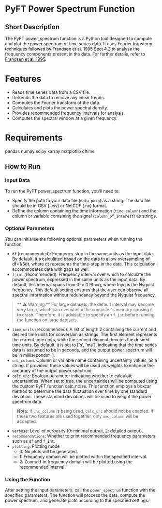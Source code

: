# PyFT Power Spectrum Function

## Short Description
The PyFT power_spectrum function is a Python tool designed to compute and plot the power spectrum of time series data. It uses Fourier transform techniques followed by Frandsen et al. 1995 Sect 4.2 to analyse the frequency components present in the data. For further details, refer to [Frandsen et al. 1995](https://ui.adsabs.harvard.edu/abs/1995A%26A...301..123F/abstract).

# Features
- Reads time series data from a CSV file.
- Detrends the data to remove any linear trends.
- Computes the Fourier transform of the data.
- Calculates and plots the power spectral density.
- Provides recommended frequency intervals for analysis.
- Computes the spectral window at a given frequency.

# Requirements
pandas
numpy
scipy
xarray
matplotlib
cftime


## How to Run
### Input Data
To run the PyFT power_spectrum function, you'll need to:

- Specify the path to your data file (`data_path`) as a string. The data file should be in CSV (.csv) or NetCDF (.nc) format.
- Define the column containing the time information (`time_column`) and the column or variable containing the signal (`column_of_interest`) as strings.

### Optional Parameters
You can initialise the following optional parameters when running the function:

- `df` (recommended): Frequency step in the same units as the input data. By default, it's calculated based on the data to allow oversampling of df=1/5dt, where dt represents the time-step in the data. This calculation accommodates data with gaps as well.
- `f_int` (recommended): Frequency interval over which to calculate the power spectrum, expressed in the same units as the input data. By default, this interval spans from 0 to 0.9fnyq, where fnyq is the Nyquist frequency. This default setting ensures that the user can observe all spectral information without redundancy beyond the Nyquist frequency. 
> ** ⚠️ Warning:** For large datasets, the default interval may become very large, which can overwhelm the computer's memory causing it to crash. Therefore, it is advisable to specify an `f_int` before running the function on large datasets.
- `time_units` (recommended): A list of length 2 containing the current and desired time units for conversion as strings. The first element represents the current time units, while the second element denotes the desired time units. By default, it is set to ['s', 'ms'], indicating that the time series data is assumed to be in seconds, and the output power spectrum will be in milliseconds^-1.
- `unc_column`: Column or variable name containing uncertainty values, as a string. If provided, these values will be used as weights to enhance the accuracy of the output power spectrum.
- `calc_unc`: Boolean parameter indicating whether to calculate uncertainties. When set to true, the uncertainties will be computed using the custom PyFT function calc_noise. This function employs a boxcar method to determine the data fluctuation over time by one standard deviation. These standard deviations will be used to weight the power spectrum data. 
> **Note:** If `unc_column` is being used, `calc_unc` should not be enabled. If these two features are used together, only `unc_column` will be accepted.
- `verbose`: Level of verbosity (0: minimal output, 2: detailed output).
- `recommendations`: Whether to print recommended frequency parameters such as `df` and `f_int`.
- `plotting`: Plotting mode 
  - 0: No plots will be generated.
  - 1: Frequency domain will be plotted within the specified interval.
  - 2: Zoomed-in frequency domain will be plotted using the recommended interval.

### Using the Function
After setting the input parameters, call the `power_spectrum` function with the specified parameters. The function will process the data, compute the power spectrum, and generate plots according to the specified settings.
